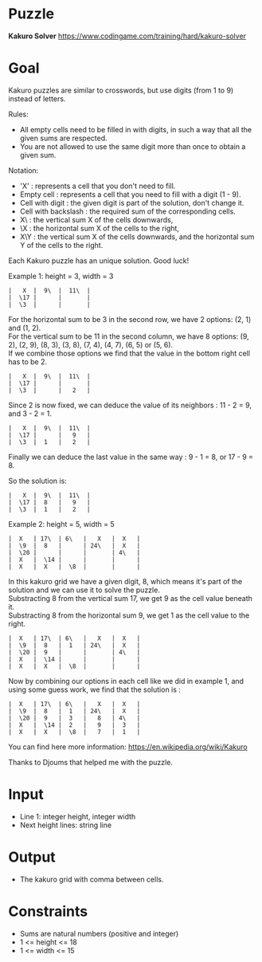# Puzzle
**Kakuro Solver** https://www.codingame.com/training/hard/kakuro-solver

# Goal
Kakuro puzzles are similar to crosswords, but use digits (from 1 to 9) instead of letters.

Rules:
- All empty cells need to be filled in with digits, in such a way that all the given sums are respected.
- You are not allowed to use the same digit more than once to obtain a given sum.

Notation:
- 'X' : represents a cell that you don't need to fill.
- Empty cell : represents a cell that you need to fill with a digit (1 - 9).
- Cell with digit : the given digit is part of the solution, don't change it.
- Cell with backslash : the required sum of the corresponding cells.
- X\ : the vertical sum X of the cells downwards,
- \X : the horizontal sum X of the cells to the right,
- X\Y : the vertical sum X of the cells downwards, and the horizontal sum Y of the cells to the right.

Each Kakuro puzzle has an unique solution. Good luck!

Example 1:
height = 3, width = 3
```
|   X  |  9\  |  11\  |
|  \17 |      |       |
|  \3  |      |       |
```

For the horizontal sum to be 3 in the second row, we have 2 options: (2, 1) and (1, 2).  
For the vertical sum to be 11 in the second column, we have 8 options: (9, 2), (2, 9), (8, 3), (3, 8), (7, 4), (4, 7), (6, 5) or (5, 6).  
If we combine those options we find that the value in the bottom right cell has to be 2.  
```
|   X  |  9\  |  11\  |
|  \17 |      |       |
|  \3  |      |   2   |
```

Since 2 is now fixed, we can deduce the value of its neighbors : 11 - 2 = 9, and 3 - 2 = 1.
```
|   X  |  9\  |  11\  |
|  \17 |      |   9   |
|  \3  |  1   |   2   |
```

Finally we can deduce the last value in the same way : 9 - 1 = 8, or 17 - 9 = 8.

So the solution is:
```
|   X  |  9\  |  11\  |
|  \17 |  8   |   9   |
|  \3  |  1   |   2   |
```

Example 2:
height = 5, width = 5
```
|  X   | 17\  | 6\   |   X   |  X   |
|  \9  |  8   |      | 24\   |  X   |
|  \20 |      |      |       | 4\   |
|  X   |  \14 |      |       |      |
|  X   |  X   |  \8  |       |      |
```

In this kakuro grid we have a given digit, 8, which means it's part of the solution and we can use it to solve the puzzle.  
Substracting 8 from the vertical sum 17, we get 9 as the cell value beneath it.  
Substracting 8 from the horizontal sum 9, we get 1 as the cell value to the right.  
```
|  X   | 17\  | 6\   |   X   |  X   |
|  \9  |  8   |  1   | 24\   |  X   |
|  \20 |  9   |      |       | 4\   |
|  X   |  \14 |      |       |      |
|  X   |  X   |  \8  |       |      |
```

Now by combining our options in each cell like we did in example 1, and using some guess work, we find that the solution is :
```
|  X   | 17\  | 6\   |   X   |  X   |
|  \9  |  8   |  1   | 24\   |  X   |
|  \20 |  9   |  3   |   8   | 4\   |
|  X   |  \14 |  2   |   9   |  3   |
|  X   |  X   |  \8  |   7   |  1   |
```

You can find here more information: https://en.wikipedia.org/wiki/Kakuro

Thanks to Djoums that helped me with the puzzle.

# Input
* Line 1: integer height, integer width
* Next height lines: string line

# Output
* The kakuro grid with comma between cells.

# Constraints
* Sums are natural numbers (positive and integer)
* 1 <= height <= 18
* 1 <= width <= 15
